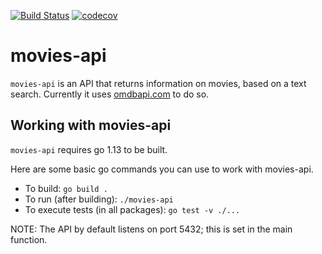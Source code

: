 [![Build Status](https://travis-ci.org/magg/movies-api.svg?branch=master)](https://travis-ci.org/magg/movies-api)
[![codecov](https://codecov.io/gh/magg/movies-api/branch/master/graph/badge.svg)](https://codecov.io/gh/magg/movies-api)



# movies-api

`movies-api` is an API that returns information on movies, based on a text search. Currently it uses [omdbapi.com](https://omdbapi.com) to do so.

## Working with movies-api

`movies-api` requires go 1.13 to be built.

Here are some basic go commands you can use to work with movies-api.

* To build: `go build .`
* To run (after building): `./movies-api`
* To execute tests (in all packages): `go test -v ./...`

NOTE: The API by default listens on port 5432; this is set in the main function.
